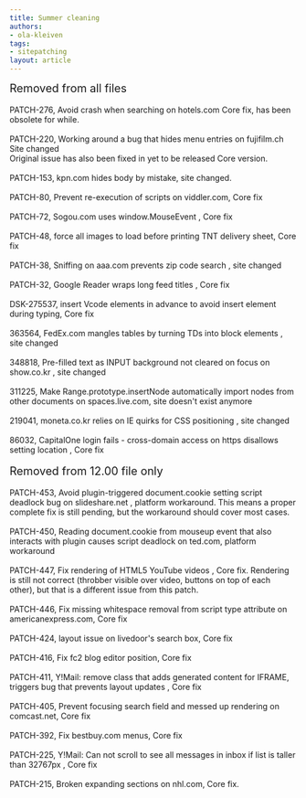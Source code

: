 ```yaml
---
title: Summer cleaning
authors:
- ola-kleiven
tags:
- sitepatching
layout: article
---
```

<span style="font-size: 140%">Removed from all files</span><br/><br/>PATCH-276, Avoid crash when searching on hotels.com  Core fix, has been obsolete for while.<br/><br/>PATCH-220, Working around a bug that hides menu entries on fujifilm.ch Site changed  <br/>Original issue has also been fixed in yet to be released Core version.<br/><br/>PATCH-153, kpn.com hides body by mistake, site changed.<br/><br/>PATCH-80, Prevent re-execution of scripts on viddler.com, Core fix<br/><br/>PATCH-72, Sogou.com uses window.MouseEvent , Core fix<br/><br/>PATCH-48, force all images to load before printing TNT delivery sheet, Core fix<br/><br/>PATCH-38, Sniffing on aaa.com prevents zip code search , site changed<br/><br/>PATCH-32, Google Reader wraps long feed titles , Core fix<br/><br/>DSK-275537, insert Vcode elements in advance to avoid insert element during typing, Core fix<br/><br/>363564, FedEx.com mangles tables by turning TDs into block elements , site changed<br/><br/>348818, Pre-filled text as INPUT background not cleared on focus on show.co.kr , site changed<br/><br/>311225, Make Range.prototype.insertNode automatically import nodes from other documents on spaces.live.com, site doesn&#39;t exist anymore<br/><br/>219041,  moneta.co.kr relies on IE quirks for CSS positioning , site changed<br/><br/>86032, CapitalOne login fails - cross-domain access on https disallows setting location , Core fix<br/><br/><span style="font-size: 140%">Removed from 12.00 file only</span><br/><br/>PATCH-453, Avoid plugin-triggered document.cookie setting script deadlock bug on slideshare.net , platform workaround. This means a proper complete fix is still pending, but the workaround should cover most cases.<br/><br/>PATCH-450, Reading document.cookie from mouseup event that also interacts with plugin causes script deadlock on ted.com, platform workaround<br/><br/>PATCH-447, Fix rendering of HTML5 YouTube videos , Core fix. Rendering is still not correct (throbber visible over video, buttons on top of each other), but that is a different issue from this patch.<br/><br/>PATCH-446, Fix missing whitespace removal from script type attribute on americanexpress.com, Core fix<br/><br/>PATCH-424, layout issue on livedoor&#39;s search box, Core fix<br/><br/>PATCH-416, Fix fc2 blog editor position, Core fix<br/><br/>PATCH-411, Y!Mail: remove class that adds generated content for IFRAME, triggers bug that prevents layout updates , Core fix<br/><br/>PATCH-405, Prevent focusing search field and messed up rendering on comcast.net, Core fix<br/><br/>PATCH-392, Fix bestbuy.com menus, Core fix<br/><br/>PATCH-225, Y!Mail: Can not scroll to see all messages in inbox if list is taller than 32767px , Core fix<br/><br/>PATCH-215, Broken expanding sections on nhl.com, Core fix.
